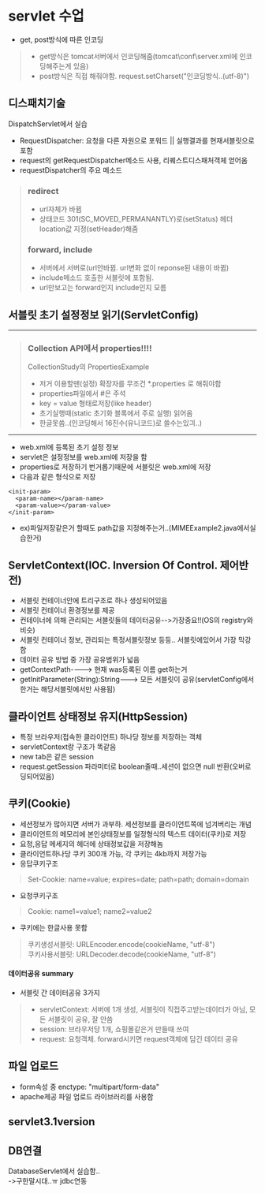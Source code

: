# servlet 수업  
- get, post방식에 따른 인코딩  
> - get방식은 tomcat서버에서 인코딩해줌(tomcat\\conf\\server.xml에 인코딩해주는게 있음)  
> - post방식은 직접 해줘야함. request.setCharset("인코딩방식..(utf-8)")  

## 디스패치기술
DispatchServlet에서 실습  
- RequestDispatcher: 요청을 다른 자원으로 포워드 || 실행결과를 현재서블릿으로 포함  
- request의 getRequestDispatcher메소드 사용, 리퀘스트디스패처객체 얻어옴  
- requestDispatcher의 주요 메소드
> ### redirect  
> - url자체가 바뀜  
> - 상태코드 301(SC_MOVED_PERMANANTLY)로(setStatus) 헤더 location값 지정(setHeader)해줌
> ### forward, include    
> - 서버에서 서버로(url안바뀜. url변화 없이 reponse된 내용이 바뀜)  
> - include메소드 호출한 서블릿에 포함됨.  
> - url만보고는 forward인지 include인지 모름  


## 서블릿 초기 설정정보 읽기(ServletConfig)    
------------------------------------
> ### Collection API에서 properties!!!!  
> CollectionStudy의 PropertiesExample
> - 저거 이용할땐(설정) 확장자를 무조건 *.properties 로 해줘야함  
> - properties파일에서 #은 주석  
> - key = value 형태로저장(like header)  
> - 초기실행때(static 초기화 블록에서 주로 실행) 읽어옴  
> - 한글못씀..(인코딩해서 16진수(유니코드)로 쓸수는있긔..)  
--------------------------------------  
- web.xml에 등록된 초기 설정 정보  
- servlet은 설정정보를 web.xml에 저장을 함  
- properties로 저장하기 번거롭기때문에 서블릿은 web.xml에 저장  
- 다음과 같은 형식으로 저장  
```  
<init-param>
  <param-name></param-name>
  <param-value></param-value>
</init-param>
```  
- ex)파일저장같은거 할때도 path값을 지정해주는거..(MIMEExample2.java에서실습한거)  

## ServletContext(IOC. Inversion Of Control. 제어반전)  
- 서블릿 컨테이너안에 트리구조로 하나 생성되어있음  
- 서블릿 컨테이너 환경정보를 제공  
- 컨테이너에 의해 관리되는 서블릿들의 데이터공유-->가장중요!!(OS의 registry와 비슷)    
- 서블릿 컨테이너 정보, 관리되는 특정서블릿정보 등등.. 서블릿에있어서 가장 막강함  
- 데이터 공유 방법 중 가장 공유범위가 넓음  
- getContextPath----> 현재 was등록된 이름 get하는거   
- getInitParameter(String):String---> 모든 서블릿이 공유(servletConfig에서 한거는 해당서블릿에서만 사용됨)  

## 클라이언트 상태정보 유지(HttpSession)  
- 특정 브라우저(접속한 클라이언트) 하나당 정보를 저장하는 객체  
- servletContext랑 구조가 똑같음  
- new tab은 같은 session  
- request.getSession 파라미터로 boolean줄때..세션이 없으면 null 반환(오버로딩되어있음)  

## 쿠키(Cookie)  
- 세션정보가 많아지면 서버가 과부하. 세션정보를 클라이언트쪽에 넘겨버리는 개념  
- 클라이언트의 메모리에 본인상태정보를 일정형식의 텍스트 데이터(쿠키)로 저장  
- 요청,응답 메세지의 헤더에 상태정보값을 저장해놈  
- 클라이언트하나당 쿠키 300개 가능, 각 쿠키는 4kb까지 저장가능  
- 응답쿠키구조    
> Set-Cookie: name=value; expires=date; path=path; domain=domain  
- 요청쿠키구조  
> Cookie: name1=value1; name2=value2  
- 쿠키에는 한글사용 못함  
> 쿠키생성서블릿: URLEncoder.encode(cookieName, "utf-8")  
> 쿠키사용서블릿: URLDecoder.decode(cookieName, "utf-8")  
         
 #### 데이터공유 summary   
 - 서블릿 간 데이터공유 3가지  
 > - servletContext: 서버에 1개 생성, 서블릿이 직접주고받는데이터가 아님, 모든 서블릿이 공유, 잘 안씀
 > - session: 브라우저당 1개, 쇼핑몰같은거 만들때 쓰여  
 > - request: 요청객체. forward시키면 request객체에 담긴 데이터 공유    
 
 ## 파일 업로드  
 - form속성 중 enctype: "multipart/form-data"  
 - apache제공 파일 업로드 라이브러리를 사용함  
 
 ## servlet3.1version
 
 










## DB연결  
DatabaseServlet에서 실습함..   
->구한말시대..ㅠ jdbc연동  
